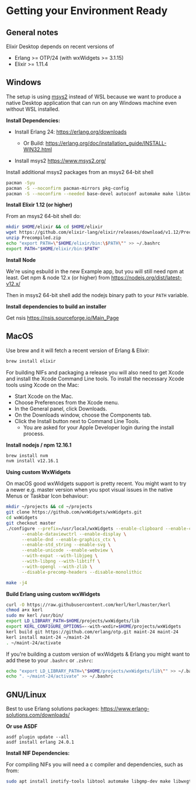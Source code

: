 # Getting your Environment Ready

## General notes

Elixir Desktop depends on recent versions of

* Erlang >= OTP/24 (with wxWidgets >= 3.1.15)
* Elixir >= 1.11.4

## Windows

The setup is using [msys2](https://www.msys2.org/) instead of WSL because we want to produce a native Desktop application that can run on any Windows machine even without WSL installed.

**Install Dependencies:**

* Install Erlang 24: https://erlang.org/downloads
  * Or Build: https://erlang.org/doc/installation_guide/INSTALL-WIN32.html

* Install msys2 https://www.msys2.org/ 

Install additional msys2 packages from an msys2 64-bit shell

```bash
pacman -Syu
pacman -S --noconfirm pacman-mirrors pkg-config
pacman -S --noconfirm --needed base-devel autoconf automake make libtool mingw-w64-x86_64-toolchain mingw-w64-x86_64-openssl mingw-w64-x86_64-libtool git
```

**Install Elixir 1.12 (or higher)**

From an msys2 64-bit shell do:

```bash
mkdir $HOME/elixir && cd $HOME/elixir
wget https://github.com/elixir-lang/elixir/releases/download/v1.12/Precompiled.zip
unzip Precompiled.zip
echo "export PATH=\"$HOME/elixir/bin:\$PATH\"" >> ~/.bashrc
export PATH="$HOME/elixir/bin:$PATH"
```

**Install Node**

We're using esbuild in the new Example app, but you will still need npm at least. 
Get npm & node 12.x (or higher) from https://nodejs.org/dist/latest-v12.x/

Then in msys2 64-bit shell add the nodejs binary path to your `PATH` variable.

**Install dependencies to build an installer**

Get nsis https://nsis.sourceforge.io/Main_Page

## MacOS

Use brew and it will fetch a recent version of Erlang & Elixir:

```bash
brew install elixir
```

For building NIFs and packaging a release you will also need to get Xcode and install the
Xcode Command Line tools. To install the necessary Xcode tools using Xcode on the Mac:

* Start Xcode on the Mac.
* Choose Preferences from the Xcode menu.
* In the General panel, click Downloads.
* On the Downloads window, choose the Components tab.
* Click the Install button next to Command Line Tools.
    - You are asked for your Apple Developer login during the install process. 

**Install nodejs / npm 12.16.1**

```bash
brew install nvm
nvm install v12.16.1
```

**Using custom WxWidgets**

On macOS good wxWidgets support is pretty recent. You might want to try a newer e.g. master version when you spot visual issues in the native Menus or Taskbar Icon behaviour:

```bash
mkdir ~/projects && cd ~/projects
git clone https://github.com/wxWidgets/wxWidgets.git
cd wxWidgets
git checkout master
./configure --prefix=/usr/local/wxWidgets --enable-clipboard --enable-controls \
      --enable-dataviewctrl --enable-display \
      --enable-dnd --enable-graphics_ctx \
      --enable-std_string --enable-svg \
      --enable-unicode --enable-webview \
      --with-expat --with-libjpeg \
      --with-libpng --with-libtiff \
      --with-opengl --with-zlib \
      --disable-precomp-headers --disable-monolithic

make -j4
```

**Build Erlang using custom wxWidgets**

```bash
curl -O https://raw.githubusercontent.com/kerl/kerl/master/kerl
chmod a+x kerl
sudo mv kerl /usr/bin/
export LD_LIBRARY_PATH=$HOME/projects/wxWidgets/lib
export KERL_CONFIGURE_OPTIONS=--with-wxdir=$HOME/projects/wxWidgets
kerl build git https://github.com/erlang/otp.git maint-24 maint-24
kerl install maint-24 ~/maint-24
. ~/maint-24/activate
```

If you're building a custom version of wxWidgets & Erlang you might want to add these to your `.bashrc` or `.zshrc`:

```bash
echo "export LD_LIBRARY_PATH=\"$HOME/projects/wxWidgets/lib\"" >> ~/.bashrc
echo ". ~/maint-24/activate" >> ~/.bashrc

```

## GNU/Linux

Best to use Erlang solutions packages: https://www.erlang-solutions.com/downloads/

**Or use ASDF** 
```
asdf plugin update --all
asdf install erlang 24.0.1
```

**Install NIF Dependencies:**

For compiling NIFs you will need a c compiler and dependencies, such as from:

```bash
sudo apt install inotify-tools libtool automake libgmp-dev make libwxgtk-webview3.0-gtk3-dev libssl-dev libncurses5-dev curl git
```
